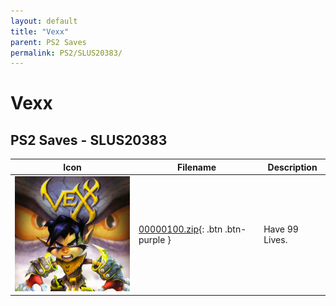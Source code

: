 ```yaml
---
layout: default
title: "Vexx"
parent: PS2 Saves
permalink: PS2/SLUS20383/
---
```

# Vexx

## PS2 Saves - SLUS20383

| Icon | Filename | Description |
|------|----------|-------------|
| ![Vexx](icon0.png) | [00000100.zip](00000100.zip){: .btn .btn-purple } | Have 99 Lives. |
